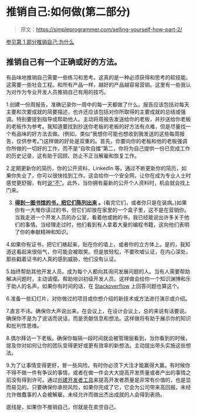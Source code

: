 # 推销自己:如何做(第二部分)

> 原文：<https://simpleprogrammer.com/selling-yourself-how-part-2/>

[参见第 1 部分推销自己:为什么](https://simpleprogrammer.com/2010/01/12/selling-yourself/)

## 推销自己有一个正确或好的方法。

有品味地推销自己需要一些练习和思考。这真的是一种必须获得和思考的软技能。这需要一些社会工程。和所有产品一样，越好的产品越容易营销。这里有一些我认为对作为专业开发人员推销自己有用的技巧。

1.创建一份周报告，准确记录你一周中的每一天都做了什么。报告应该包括对每天主要和次要成就的简要描述，也许还应该包括对你所取得的主要成就的总结或强调。特别要提到指导或帮助他人。主动将周报告发送给你的老板，并抄送给你老板的老板作为参考。我知道要找到抄送你老板的老板的好方法有点难，但是尽量找一个有品味的好方法去做。(例如，类似“我想你可能也想收到我发送的这些每周报告，仅供参考。”)这样做的好处是双重的。首先，你要向你的老板和他的老板强调你所做的一切好的工作，而不是“自吹自擂”第二，你将为自己提供一份已完成工作的历史记录，这有助于回顾、防止不正当解雇和恢复工作。

2.定期更新你的简历，你的公开资料，LinkedIn 等。通过不断更新你的简历，如果你失业了，你可以很快找到工作。这会给你一个安全网，让你在成为专业人士时感觉更舒服，有时[说“不”](http://blog.objectmentor.com/articles/2009/12/04/saying-no)。此外，当你拥有最新的公开个人资料时，机会就会找上门来。

3. [**得到一图书馆的书，把它们陈列出来**](https://simpleprogrammer.com/2009/12/08/great-developers-are-librarians/) **。**(看完它们，或者你只是在装病。)如果你有一大堆你读过的书，但它们却放在家里的一个盒子里，这不是在营销你。当我走进一个开发人员的办公室，看着他或她的书，我已经能说出许多关于他们的事情。当经理走过时，他们看到有人拿着大量的编程书籍，这向他们表明了你的奉献精神和知识。

4.如果你有证书，把它们裱起来，贴在你的墙上，或者你的立方体上。是的，我知道这看起来很俗气，你可能会被取笑。但是放轻松，不要吹嘘认证，在内心深处，那些戳着证书的人真的感到威胁，他们没有认证。

5.始终帮助其他开发人员。成为每个人都向其询问发展问题的人。当有人需要帮助解决问题时，主动请缨。帮助培训初级开发人员。这样做会给你一个知识渊博和乐于助人的名声。如果你有时间的话，在 [Stackoverflow](http://stackoverflow.com/) 上回答问题也算这个。

6.准备一些幻灯片，对你做过的项目或你想介绍的新技术或方法进行演示或介绍。 

7.直言不讳。确保你大声说出来。在会议上，在设计会议上，总的来说有话要说。确保你不是为了说话而说话，而是贡献信息和想法。这样做将有助于展示你的知识和批判性思维。

8.偶尔拜访一下老板。确保你每隔一段时间就会被管理层看到，当你看到的时候，提及你对如何让你的团队变得更好或更有效率的新想法。主动提出带头实施这些想法。

9.为了让事情变得更好，冒一些风险。有时你必须下大注才能赢得大赢。有时候你不得不做一件有争议的事情，或者在做一件会大大提高开发质量或者产出的事情之前没有得到许可。通过[创建开发者工具](https://simpleprogrammer.com/2009/12/03/dedicated-developer-tools-teams/)来提高开发者质量是非常有价值的，也是显而易见的。只要确保你承担风险，如果你完成了它，它会为公司带来高回报。未经允许做蠢事的人会被解雇。未经允许而做出杰出成就的人会得到表扬。

底线是，如果你不推销自己，你就是在卖空自己。